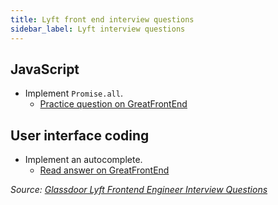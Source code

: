 ```yaml
---
title: Lyft front end interview questions
sidebar_label: Lyft interview questions
---
```


## JavaScript

- Implement `Promise.all`.
  - [Practice question on GreatFrontEnd](https://www.greatfrontend.com/questions/javascript/promise-all)

## User interface coding

- Implement an autocomplete.
  - [Read answer on GreatFrontEnd](https://www.greatfrontend.com/questions/system-design/autocomplete)

_Source: [Glassdoor Lyft Frontend Engineer Interview Questions](https://www.glassdoor.sg/Interview/Lyft-Frontend-Engineer-Interview-Questions-EI_IE700614.0,4_KO5,22.htm)_
